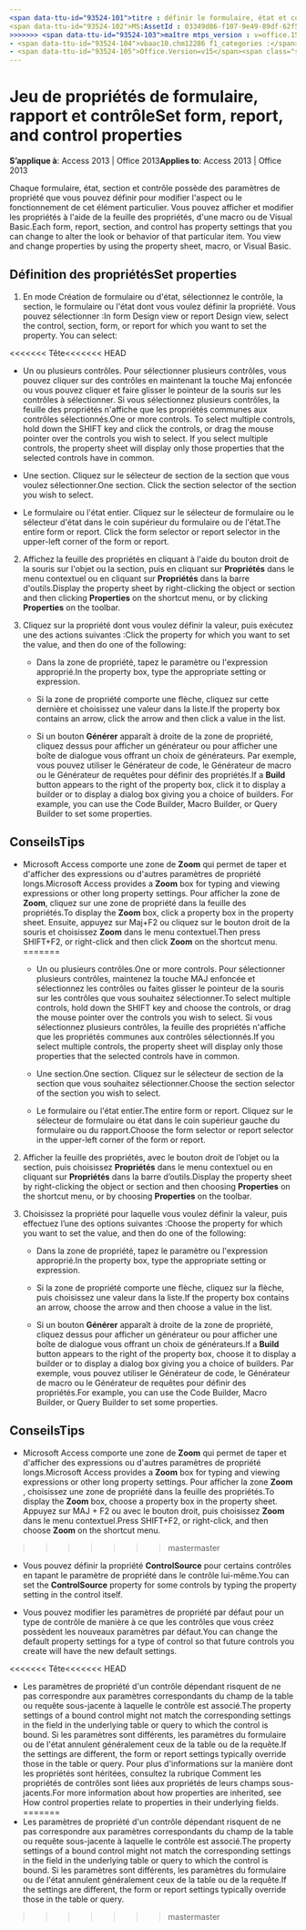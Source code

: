 ```yaml
---
<span data-ttu-id="93524-101">titre : définir le formulaire, état et contrôler les propriétés TOCTitle : définir le formulaire, état et propriétés du contrôle <<<<<<< ms:assetid tête : 03349d86-f107-9e49-89df-62f55f3a0735 ms:mtpsurl : https://msdn.microsoft.com/library/Ff844789(v=office.15) ms:contentKeyID : ms.date 48542977 : 09/18 / 2015 === description : chaque formulaire, état, section et contrôle possèdent des paramètres de propriété que vous pouvez définir pour modifier l’apparence ou le comportement d’un élément particulier dans Access 2013.</span><span class="sxs-lookup"><span data-stu-id="93524-101">title: Set form, report, and control properties TOCTitle: Set form, report, and control properties <<<<<<< HEAD ms:assetid: 03349d86-f107-9e49-89df-62f55f3a0735 ms:mtpsurl: https://msdn.microsoft.com/library/Ff844789(v=office.15) ms:contentKeyID: 48542977 ms.date: 09/18/2015 ======= description: Each form, report, section, and control has property settings that you can change to alter the look or behavior of that particular item in Access 2013.</span></span>
<span data-ttu-id="93524-102">MS:AssetId : 03349d86-f107-9e49-89df-62f55f3a0735 ms:mtpsurl : https://msdn.microsoft.com/library/Ff844789(v=office.15) ms:contentKeyID : ms.date 48542977 : 10/16/2018</span><span class="sxs-lookup"><span data-stu-id="93524-102">ms:assetid: 03349d86-f107-9e49-89df-62f55f3a0735 ms:mtpsurl: https://msdn.microsoft.com/library/Ff844789(v=office.15) ms:contentKeyID: 48542977 ms.date: 10/16/2018</span></span>
>>>>>>> <span data-ttu-id="93524-103">maître mtps_version : v=office.15 f1_keywords :</span><span class="sxs-lookup"><span data-stu-id="93524-103">master mtps_version: v=office.15 f1_keywords:</span></span>
- <span data-ttu-id="93524-104">vbaac10.chm12286 f1_categories :</span><span class="sxs-lookup"><span data-stu-id="93524-104">vbaac10.chm12286 f1_categories:</span></span>
- <span data-ttu-id="93524-105">Office.Version=v15</span><span class="sxs-lookup"><span data-stu-id="93524-105">Office.Version=v15</span></span>
---
```


# <a name="set-form-report-and-control-properties"></a><span data-ttu-id="93524-106">Jeu de propriétés de formulaire, rapport et contrôle</span><span class="sxs-lookup"><span data-stu-id="93524-106">Set form, report, and control properties</span></span>

<span data-ttu-id="93524-107">**S’applique à**: Access 2013 | Office 2013</span><span class="sxs-lookup"><span data-stu-id="93524-107">**Applies to**: Access 2013 | Office 2013</span></span>

<span data-ttu-id="93524-p102">Chaque formulaire, état, section et contrôle possède des paramètres de propriété que vous pouvez définir pour modifier l'aspect ou le fonctionnement de cet élément particulier. Vous pouvez afficher et modifier les propriétés à l'aide de la feuille des propriétés, d'une macro ou de Visual Basic.</span><span class="sxs-lookup"><span data-stu-id="93524-p102">Each form, report, section, and control has property settings that you can change to alter the look or behavior of that particular item. You view and change properties by using the property sheet, macro, or Visual Basic.</span></span>

## <a name="set-properties"></a><span data-ttu-id="93524-110">Définition des propriétés</span><span class="sxs-lookup"><span data-stu-id="93524-110">Set properties</span></span>

1. <span data-ttu-id="93524-p103">En mode Création de formulaire ou d'état, sélectionnez le contrôle, la section, le formulaire ou l'état dont vous voulez définir la propriété. Vous pouvez sélectionner :</span><span class="sxs-lookup"><span data-stu-id="93524-p103">In form Design view or report Design view, select the control, section, form, or report for which you want to set the property. You can select:</span></span>
    
<span data-ttu-id="93524-113"><<<<<<< Tête</span><span class="sxs-lookup"><span data-stu-id="93524-113"><<<<<<< HEAD</span></span>
   - <span data-ttu-id="93524-p104">Un ou plusieurs contrôles. Pour sélectionner plusieurs contrôles, vous pouvez cliquer sur des contrôles en maintenant la touche Maj enfoncée ou vous pouvez cliquer et faire glisser le pointeur de la souris sur les contrôles à sélectionner. Si vous sélectionnez plusieurs contrôles, la feuille des propriétés n'affiche que les propriétés communes aux contrôles sélectionnés.</span><span class="sxs-lookup"><span data-stu-id="93524-p104">One or more controls. To select multiple controls, hold down the SHIFT key and click the controls, or drag the mouse pointer over the controls you wish to select. If you select multiple controls, the property sheet will display only those properties that the selected controls have in common.</span></span>
    
   - <span data-ttu-id="93524-p105">Une section. Cliquez sur le sélecteur de section de la section que vous voulez sélectionner.</span><span class="sxs-lookup"><span data-stu-id="93524-p105">One section. Click the section selector of the section you wish to select.</span></span>
    
   - <span data-ttu-id="93524-p106">Le formulaire ou l'état entier. Cliquez sur le sélecteur de formulaire ou le sélecteur d'état dans le coin supérieur du formulaire ou de l'état.</span><span class="sxs-lookup"><span data-stu-id="93524-p106">The entire form or report. Click the form selector or report selector in the upper-left corner of the form or report.</span></span>

2. <span data-ttu-id="93524-121">Affichez la feuille des propriétés en cliquant à l'aide du bouton droit de la souris sur l'objet ou la section, puis en cliquant sur **Propriétés** dans le menu contextuel ou en cliquant sur **Propriétés** dans la barre d'outils.</span><span class="sxs-lookup"><span data-stu-id="93524-121">Display the property sheet by right-clicking the object or section and then clicking **Properties** on the shortcut menu, or by clicking **Properties** on the toolbar.</span></span>

3. <span data-ttu-id="93524-122">Cliquez sur la propriété dont vous voulez définir la valeur, puis exécutez une des actions suivantes :</span><span class="sxs-lookup"><span data-stu-id="93524-122">Click the property for which you want to set the value, and then do one of the following:</span></span>
    
   - <span data-ttu-id="93524-123">Dans la zone de propriété, tapez le paramètre ou l'expression approprié.</span><span class="sxs-lookup"><span data-stu-id="93524-123">In the property box, type the appropriate setting or expression.</span></span>
    
   - <span data-ttu-id="93524-124">Si la zone de propriété comporte une flèche, cliquez sur cette dernière et choisissez une valeur dans la liste.</span><span class="sxs-lookup"><span data-stu-id="93524-124">If the property box contains an arrow, click the arrow and then click a value in the list.</span></span>
    
   - <span data-ttu-id="93524-p107">Si un bouton **Générer** apparaît à droite de la zone de propriété, cliquez dessus pour afficher un générateur ou pour afficher une boîte de dialogue vous offrant un choix de générateurs. Par exemple, vous pouvez utiliser le Générateur de code, le Générateur de macro ou le Générateur de requêtes pour définir des propriétés.</span><span class="sxs-lookup"><span data-stu-id="93524-p107">If a **Build** button appears to the right of the property box, click it to display a builder or to display a dialog box giving you a choice of builders. For example, you can use the Code Builder, Macro Builder, or Query Builder to set some properties.</span></span>

## <a name="tips"></a><span data-ttu-id="93524-127">Conseils</span><span class="sxs-lookup"><span data-stu-id="93524-127">Tips</span></span>

- <span data-ttu-id="93524-128">Microsoft Access comporte une zone de **Zoom** qui permet de taper et d'afficher des expressions ou d'autres paramètres de propriété longs.</span><span class="sxs-lookup"><span data-stu-id="93524-128">Microsoft Access provides a **Zoom** box for typing and viewing expressions or other long property settings.</span></span> <span data-ttu-id="93524-129">Pour afficher la zone de **Zoom**, cliquez sur une zone de propriété dans la feuille des propriétés.</span><span class="sxs-lookup"><span data-stu-id="93524-129">To display the **Zoom** box, click a property box in the property sheet.</span></span> <span data-ttu-id="93524-130">Ensuite, appuyez sur Maj+F2 ou cliquez sur le bouton droit de la souris et choisissez **Zoom** dans le menu contextuel.</span><span class="sxs-lookup"><span data-stu-id="93524-130">Then press SHIFT+F2, or right-click and then click **Zoom** on the shortcut menu.</span></span>
=======
   - <span data-ttu-id="93524-131">Un ou plusieurs contrôles.</span><span class="sxs-lookup"><span data-stu-id="93524-131">One or more controls.</span></span> <span data-ttu-id="93524-132">Pour sélectionner plusieurs contrôles, maintenez la touche MAJ enfoncée et sélectionnez les contrôles ou faites glisser le pointeur de la souris sur les contrôles que vous souhaitez sélectionner.</span><span class="sxs-lookup"><span data-stu-id="93524-132">To select multiple controls, hold down the SHIFT key and choose the controls, or drag the mouse pointer over the controls you wish to select.</span></span> <span data-ttu-id="93524-133">Si vous sélectionnez plusieurs contrôles, la feuille des propriétés n'affiche que les propriétés communes aux contrôles sélectionnés.</span><span class="sxs-lookup"><span data-stu-id="93524-133">If you select multiple controls, the property sheet will display only those properties that the selected controls have in common.</span></span>
    
   - <span data-ttu-id="93524-134">Une section.</span><span class="sxs-lookup"><span data-stu-id="93524-134">One section.</span></span> <span data-ttu-id="93524-135">Cliquez sur le sélecteur de section de la section que vous souhaitez sélectionner.</span><span class="sxs-lookup"><span data-stu-id="93524-135">Choose the section selector of the section you wish to select.</span></span>
    
   - <span data-ttu-id="93524-136">Le formulaire ou l'état entier.</span><span class="sxs-lookup"><span data-stu-id="93524-136">The entire form or report.</span></span> <span data-ttu-id="93524-137">Cliquez sur le sélecteur de formulaire ou état dans le coin supérieur gauche du formulaire ou du rapport.</span><span class="sxs-lookup"><span data-stu-id="93524-137">Choose the form selector or report selector in the upper-left corner of the form or report.</span></span>

2. <span data-ttu-id="93524-138">Afficher la feuille des propriétés, avec le bouton droit de l’objet ou la section, puis choisissez **Propriétés** dans le menu contextuel ou en cliquant sur **Propriétés** dans la barre d’outils.</span><span class="sxs-lookup"><span data-stu-id="93524-138">Display the property sheet by right-clicking the object or section and then choosing **Properties** on the shortcut menu, or by choosing **Properties** on the toolbar.</span></span>

3. <span data-ttu-id="93524-139">Choisissez la propriété pour laquelle vous voulez définir la valeur, puis effectuez l’une des options suivantes :</span><span class="sxs-lookup"><span data-stu-id="93524-139">Choose the property for which you want to set the value, and then do one of the following:</span></span>
    
   - <span data-ttu-id="93524-140">Dans la zone de propriété, tapez le paramètre ou l'expression approprié.</span><span class="sxs-lookup"><span data-stu-id="93524-140">In the property box, type the appropriate setting or expression.</span></span>
    
   - <span data-ttu-id="93524-141">Si la zone de propriété comporte une flèche, cliquez sur la flèche, puis choisissez une valeur dans la liste.</span><span class="sxs-lookup"><span data-stu-id="93524-141">If the property box contains an arrow, choose the arrow and then choose a value in the list.</span></span>
    
   - <span data-ttu-id="93524-142">Si un bouton **Générer** apparaît à droite de la zone de propriété, cliquez dessus pour afficher un générateur ou pour afficher une boîte de dialogue vous offrant un choix de générateurs.</span><span class="sxs-lookup"><span data-stu-id="93524-142">If a **Build** button appears to the right of the property box, choose it to display a builder or to display a dialog box giving you a choice of builders.</span></span> <span data-ttu-id="93524-143">Par exemple, vous pouvez utiliser le Générateur de code, le Générateur de macro ou le Générateur de requêtes pour définir des propriétés.</span><span class="sxs-lookup"><span data-stu-id="93524-143">For example, you can use the Code Builder, Macro Builder, or Query Builder to set some properties.</span></span>

## <a name="tips"></a><span data-ttu-id="93524-144">Conseils</span><span class="sxs-lookup"><span data-stu-id="93524-144">Tips</span></span>

- <span data-ttu-id="93524-145">Microsoft Access comporte une zone de **Zoom** qui permet de taper et d'afficher des expressions ou d'autres paramètres de propriété longs.</span><span class="sxs-lookup"><span data-stu-id="93524-145">Microsoft Access provides a **Zoom** box for typing and viewing expressions or other long property settings.</span></span> <span data-ttu-id="93524-146">Pour afficher la zone **Zoom** , choisissez une zone de propriété dans la feuille des propriétés.</span><span class="sxs-lookup"><span data-stu-id="93524-146">To display the **Zoom** box, choose a property box in the property sheet.</span></span> <span data-ttu-id="93524-147">Appuyez sur MAJ + F2 ou avec le bouton droit, puis choisissez **Zoom** dans le menu contextuel.</span><span class="sxs-lookup"><span data-stu-id="93524-147">Press SHIFT+F2, or right-click, and then choose **Zoom** on the shortcut menu.</span></span>
>>>>>>> <span data-ttu-id="93524-148">master</span><span class="sxs-lookup"><span data-stu-id="93524-148">master</span></span>

- <span data-ttu-id="93524-149">Vous pouvez définir la propriété **ControlSource** pour certains contrôles en tapant le paramètre de propriété dans le contrôle lui-même.</span><span class="sxs-lookup"><span data-stu-id="93524-149">You can set the **ControlSource** property for some controls by typing the property setting in the control itself.</span></span>

- <span data-ttu-id="93524-150">Vous pouvez modifier les paramètres de propriété par défaut pour un type de contrôle de manière à ce que les contrôles que vous créez possèdent les nouveaux paramètres par défaut.</span><span class="sxs-lookup"><span data-stu-id="93524-150">You can change the default property settings for a type of control so that future controls you create will have the new default settings.</span></span>

<span data-ttu-id="93524-151"><<<<<<< Tête</span><span class="sxs-lookup"><span data-stu-id="93524-151"><<<<<<< HEAD</span></span>
- <span data-ttu-id="93524-152">Les paramètres de propriété d'un contrôle dépendant risquent de ne pas correspondre aux paramètres correspondants du champ de la table ou requête sous-jacente à laquelle le contrôle est associé.</span><span class="sxs-lookup"><span data-stu-id="93524-152">The property settings of a bound control might not match the corresponding settings in the field in the underlying table or query to which the control is bound.</span></span> <span data-ttu-id="93524-153">Si les paramètres sont différents, les paramètres du formulaire ou de l'état annulent généralement ceux de la table ou de la requête.</span><span class="sxs-lookup"><span data-stu-id="93524-153">If the settings are different, the form or report settings typically override those in the table or query.</span></span> <span data-ttu-id="93524-154">Pour plus d'informations sur la manière dont les propriétés sont héritées, consultez la rubrique Comment les propriétés de contrôles sont liées aux propriétés de leurs champs sous-jacents.</span><span class="sxs-lookup"><span data-stu-id="93524-154">For more information about how properties are inherited, see How control properties relate to properties in their underlying fields.</span></span>
=======
- <span data-ttu-id="93524-155">Les paramètres de propriété d'un contrôle dépendant risquent de ne pas correspondre aux paramètres correspondants du champ de la table ou requête sous-jacente à laquelle le contrôle est associé.</span><span class="sxs-lookup"><span data-stu-id="93524-155">The property settings of a bound control might not match the corresponding settings in the field in the underlying table or query to which the control is bound.</span></span> <span data-ttu-id="93524-156">Si les paramètres sont différents, les paramètres du formulaire ou de l'état annulent généralement ceux de la table ou de la requête.</span><span class="sxs-lookup"><span data-stu-id="93524-156">If the settings are different, the form or report settings typically override those in the table or query.</span></span>
>>>>>>> <span data-ttu-id="93524-157">master</span><span class="sxs-lookup"><span data-stu-id="93524-157">master</span></span>


